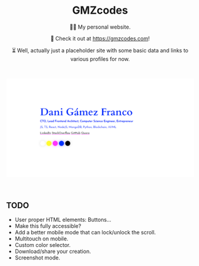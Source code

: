<h1 align="center">GMZcodes</h1>

<p align="center">
    👨‍💻 My personal website.
</p><p align="center">
    🚀 Check it out at <a href="https://gmzcodes.com">https://gmzcodes.com</a>!
</p><p align="center">
    ⏳ Well, actually just a placeholder site with some basic data and links to various profiles for now.
</p>

<br />


<p align="center">
    <a href="https://gmzcodes.com" target="_blank">
        <img src="./static/images/og-images/dani-gamez-franco-personal-website.png" width="512" />
    </a>
</p>

<br />

TODO
----

- User proper HTML elements: Buttons...
- Make this fully accessible?
- Add a better mobile mode that can lock/unlock the scroll.
- Multitouch on mobile.
- Custom color selector.
- Download/share your creation.
- Screenshot mode.
